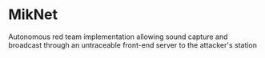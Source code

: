 # MikNet
 Autonomous red team implementation allowing sound capture and broadcast through an untraceable front-end server to the attacker's station
